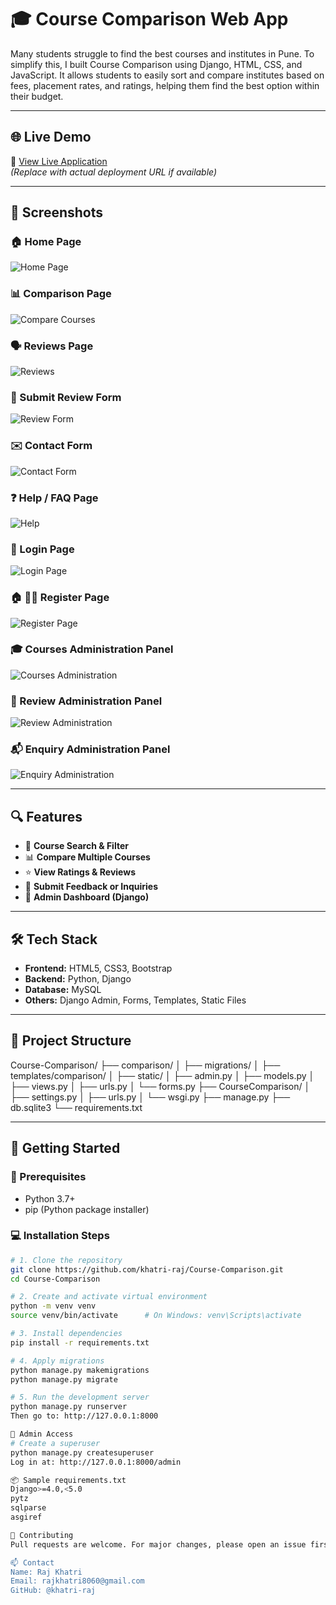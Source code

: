 # 🎓 Course Comparison Web App
Many students struggle to find the best courses and institutes in Pune. To simplify this, I built Course Comparison using Django, HTML, CSS, and JavaScript. It allows students to easily sort and compare institutes based on fees, placement rates, and ratings, helping them find the best option within their budget.

---
## 🌐 Live Demo
🔗 [View Live Application](https://your-live-demo-link.com)  
*(Replace with actual deployment URL if available)*

---

## 📸 Screenshots

### 🏠 Home Page  
![Home Page](Screenshots/Home.png)

### 📊 Comparison Page  
![Compare Courses](Screenshots/Compare.png)

### 🗣️ Reviews Page  
![Reviews](Screenshots/Reviews.png)

### 📝 Submit Review Form  
![Review Form](Screenshots/ReviewForm.png)

### ✉️ Contact Form  
![Contact Form](Screenshots/Contact.png)

### ❓ Help / FAQ Page  
![Help](Screenshots/Help.png)

### 🔐 Login Page 
![Login Page](Screenshots/Login.png)

### 🏠 🧑‍💻 Register Page  
![Register Page](Screenshots/Register.png)

### 🎓 Courses Administration Panel  
![Courses Administration](Screenshots/Courses_Administration.png)

### 🧾 Review Administration Panel  
![Review Administration](Screenshots/Review_Administration.png)

### 📬 Enquiry Administration Panel  
![Enquiry Administration](Screenshots/Enquiry_Administration.png)


---

## 🔍 Features

- 🔎 **Course Search & Filter**
- 📊 **Compare Multiple Courses**
- ⭐ **View Ratings & Reviews**
- 📝 **Submit Feedback or Inquiries**
- 🔐 **Admin Dashboard (Django)**

---

## 🛠️ Tech Stack

- **Frontend:** HTML5, CSS3, Bootstrap
- **Backend:** Python, Django
- **Database:** MySQL
- **Others:** Django Admin, Forms, Templates, Static Files

---

## 📁 Project Structure

Course-Comparison/
├── comparison/
│ ├── migrations/
│ ├── templates/comparison/
│ ├── static/
│ ├── admin.py
│ ├── models.py
│ ├── views.py
│ ├── urls.py
│ └── forms.py
├── CourseComparison/
│ ├── settings.py
│ ├── urls.py
│ └── wsgi.py
├── manage.py
├── db.sqlite3
└── requirements.txt

---

## 🚀 Getting Started

### 🔧 Prerequisites

- Python 3.7+
- pip (Python package installer)

### 💻 Installation Steps

```bash
# 1. Clone the repository
git clone https://github.com/khatri-raj/Course-Comparison.git
cd Course-Comparison

# 2. Create and activate virtual environment
python -m venv venv
source venv/bin/activate      # On Windows: venv\Scripts\activate

# 3. Install dependencies
pip install -r requirements.txt

# 4. Apply migrations
python manage.py makemigrations
python manage.py migrate

# 5. Run the development server
python manage.py runserver
Then go to: http://127.0.0.1:8000

🔐 Admin Access
# Create a superuser
python manage.py createsuperuser
Log in at: http://127.0.0.1:8000/admin

📦 Sample requirements.txt
Django>=4.0,<5.0
pytz
sqlparse
asgiref

🤝 Contributing
Pull requests are welcome. For major changes, please open an issue first to discuss what you'd like to change or improve.

📫 Contact
Name: Raj Khatri
Email: rajkhatri8060@gmail.com
GitHub: @khatri-raj
